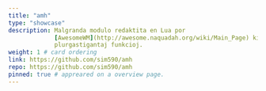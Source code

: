 ```yaml
---
title: "amh"
type: "showcase"
description: Malgranda modulo redaktita en Lua por
             [AwesomeWM](http://awesome.naquadah.org/wiki/Main_Page) kiu liveras
             plurgastigantaj funkcioj.
weight: 1 # card ordering
link: https://github.com/sim590/amh
repo: https://github.com/sim590/amh
pinned: true # appreared on a overview page.
---
```

